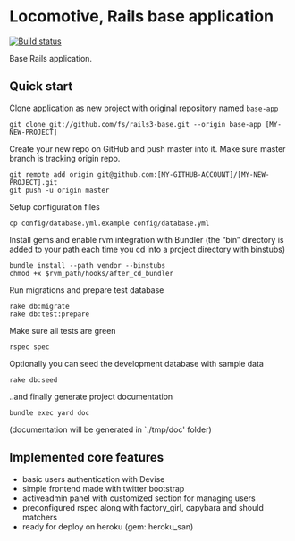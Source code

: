 # Locomotive, Rails base application

[![Build status](https://secure.travis-ci.org/lucassus/locomotive.png)](http://travis-ci.org/lucassus/locomotive)

Base Rails application.

## Quick start

Clone application as new project with original repository named `base-app`

    git clone git://github.com/fs/rails3-base.git --origin base-app [MY-NEW-PROJECT]

Create your new repo on GitHub and push master into it. Make sure master branch is tracking origin repo.

    git remote add origin git@github.com:[MY-GITHUB-ACCOUNT]/[MY-NEW-PROJECT].git
    git push -u origin master

Setup configuration files

    cp config/database.yml.example config/database.yml

Install gems and enable rvm integration with Bundler (the “bin” directory is added to your path each time you cd into a project directory with binstubs)

    bundle install --path vendor --binstubs
    chmod +x $rvm_path/hooks/after_cd_bundler

Run migrations and prepare test database

    rake db:migrate
    rake db:test:prepare

Make sure all tests are green

    rspec spec

Optionally you can seed the development database with sample data

    rake db:seed

..and finally generate project documentation

    bundle exec yard doc

(documentation will be generated in `./tmp/doc' folder)

## Implemented core features

* basic users authentication with Devise
* simple frontend made with twitter bootstrap
* activeadmin panel with customized section for managing users
* preconfigured rspec along with factory_girl, capybara and should matchers
* ready for deploy on heroku (gem: heroku_san)
